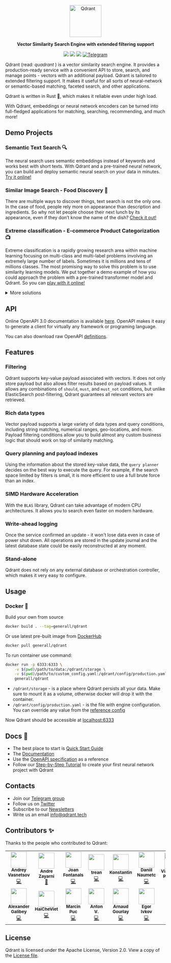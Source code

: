 <p align="center">
  <img height="100" src="https://github.com/qdrant/qdrant/blob/master/docs/logo.svg?raw=true" alt="Qdrant">
</p>

<p align="center">
    <b>Vector Similarity Search Engine with extended filtering support</b>
</p>


<p align=center>
    <a href="https://github.com/qdrant/qdrant/actions/workflows/rust.yml"><img src="https://github.com/qdrant/qdrant/workflows/Tests/badge.svg"></a>
    <a href="https://qdrant.github.io/qdrant/redoc/index.html"><img src="https://img.shields.io/badge/Docs-OpenAPI%203.0-success"></a>
    <a href="https://github.com/qdrant/qdrant/blob/master/LICENSE"><img src="https://img.shields.io/badge/License-Apache%202.0-success"></a>
    <a href="https://t.me/joinchat/sIuUArGQRp9kMTUy"><img src="https://img.shields.io/badge/Telegram-Qdrant-blue.svg?logo=telegram" alt="Telegram"></a>
</p>

Qdrant (read: _quadrant_ ) is a vector similarity search engine.
It provides a production-ready service with a convenient API to store, search, and manage points - vectors with an additional payload.
Qdrant is tailored to extended filtering support.  It makes it useful for all sorts of neural-network or semantic-based matching, faceted search, and other applications. 

Qdrant is written in Rust :crab:, which makes it reliable even under high load.

With Qdrant, embeddings or neural network encoders can be turned into full-fledged applications for matching, searching, recommending, and much more!

## Demo Projects

### Semantic Text Search :mag:

The neural search uses semantic embeddings instead of keywords and works best with short texts.
With Qdrant and a pre-trained neural network, you can build and deploy semantic neural search on your data in minutes.
[Try it online!](https://demo.qdrant.tech/)

### Similar Image Search - Food Discovery :pizza:

There are multiple ways to discover things, text search is not the only one.
In the case of food, people rely more on appearance than description and ingredients.
So why not let people choose their next lunch by its appearance, even if they don’t know the name of the dish?
[Check it out!](https://food-discovery.qdrant.tech/)

### Extreme classification - E-commerce Product Categorization :tv:

Extreme classification is a rapidly growing research area within machine learning focusing on multi-class and multi-label problems involving an extremely large number of labels.
Sometimes it is millions and tens of millions classes.
The most promising way to solve this problem is to use similarity learning models.
We put together a demo example of how you could approach the problem with a pre-trained transformer model and Qdrant.
So you can [play with it online!](https://categories.qdrant.tech/)


<details>
<summary> More solutions </summary>

<table>
    <tr>
        <td width="30%">
            <img src="https://qdrant.tech/content/images/text_search.png">
        </td>
        <td width="30%">
            <img src="https://qdrant.tech/content/images/image_search.png">
        </td>
        <td width="30%">
            <img src="https://qdrant.tech/content/images/recommendations.png">
        </td>
    </tr>
    <tr>
        <td>
            Semantic Text Search
        </td>
        <td>
            Similar Image Search
        </td>
        <td>
            Recommendations
        </td>
    </tr>
</table>

<table align="center">
    <tr>
        <td>
            <img width="300px" src="https://qdrant.tech/content/images/chat_bots.png">
        </td>
        <td>
            <img width="300px" src="https://qdrant.tech/content/images/matching_engines.png">
        </td>
    </tr>
    <tr>
        <td>
            Chat Bots
        </td>
        <td>
            Matching Engines
        </td>
    </tr>
</table>

</details>

## API

Online OpenAPI 3.0 documentation is available [here](https://qdrant.github.io/qdrant/redoc/index.html).
OpenAPI makes it easy to generate a client for virtually any framework or programing language.

You can also download raw OpenAPI [definitions](openapi/openapi-merged.yaml).

## Features

### Filtering

Qdrant supports key-value payload associated with vectors. It does not only store payload but also allows filter results based on payload values.
It allows any combinations of `should`, `must`, and `must_not` conditions, but unlike ElasticSearch post-filtering, Qdrant guarantees all relevant vectors are retrieved.

### Rich data types

Vector payload supports a large variety of data types and query conditions, including string matching, numerical ranges, geo-locations, and more.
Payload filtering conditions allow you to build almost any custom business logic that should work on top of similarity matching.

### Query planning and payload indexes

Using the information about the stored key-value data, the `query planner` decides on the best way to execute the query.
For example, if the search space limited by filters is small, it is more efficient to use a full brute force than an index.

### SIMD Hardware Acceleration

With the `BLAS` library, Qdrant can take advantage of modern CPU architectures. 
It allows you to search even faster on modern hardware.

### Write-ahead logging

Once the service confirmed an update - it won't lose data even in case of power shut down. 
All operations are stored in the update journal and the latest database state could be easily reconstructed at any moment.

### Stand-alone

Qdrant does not rely on any external database or orchestration controller, which makes it very easy to configure.

## Usage

### Docker :whale:

Build your own from source

```bash
docker build . --tag=generall/qdrant
```

Or use latest pre-built image from [DockerHub](https://hub.docker.com/r/generall/qdrant)

```bash
docker pull generall/qdrant
```

To run container use command:

```bash
docker run -p 6333:6333 \
    -v $(pwd)/path/to/data:/qdrant/storage \
    -v $(pwd)/path/to/custom_config.yaml:/qdrant/config/production.yaml \
    generall/qdrant
```

* `/qdrant/storage` - is a place where Qdrant persists all your data. 
Make sure to mount it as a volume, otherwise docker will drop it with the container. 
* `/qdrant/config/production.yaml` - is the file with engine configuration. You can override any value from the [reference config](config/config.yaml) 

Now Qdrant should be accessible at [localhost:6333](http://localhost:6333/)

## Docs :notebook:

* The best place to start is [Quick Start Guide](QUICK_START.md)
* The [Documentation](https://qdrant.tech/documentation/)
* Use the [OpenAPI specification](https://qdrant.github.io/qdrant/redoc/index.html) as a reference
* Follow our [Step-by-Step Tutorial](https://blog.qdrant.tech/neural-search-tutorial-3f034ab13adc) to create your first neural network project with Qdrant

## Contacts

* Join our [Telegram group](https://t.me/joinchat/sIuUArGQRp9kMTUy)
* Follow us on [Twitter](https://twitter.com/qdrant_engine)
* Subscribe to our [Newsletters](https://tech.us1.list-manage.com/subscribe/post?u=69617d79374ac6280dd2230b2&amp;id=acb2b876fc)
* Write us an email [info@qdrant.tech](mailto:info@qdrant.tech)


## Contributors ✨

Thanks to the people who contributed to Qdrant:

<!-- ALL-CONTRIBUTORS-LIST:START - Do not remove or modify this section -->
<!-- prettier-ignore-start -->
<!-- markdownlint-disable -->
<table>
  <tr>
    <td align="center"><a href="https://t.me/neural_network_engineering"><img src="https://avatars.githubusercontent.com/u/1935623?v=4?s=50" width="50px;" alt=""/><br /><sub><b>Andrey Vasnetsov</b></sub></a><br /><a href="https://github.com/qdrant/qdrant/commits?author=generall" title="Code">💻</a></td>
    <td align="center"><a href="https://github.com/azayarni"><img src="https://avatars.githubusercontent.com/u/926368?v=4?s=50" width="50px;" alt=""/><br /><sub><b>Andre Zayarni</b></sub></a><br /><a href="https://github.com/qdrant/qdrant/commits?author=azayarni" title="Documentation">📖</a></td>
    <td align="center"><a href="http://www.linkedin.com/in/joanfontanalsmartinez/"><img src="https://avatars.githubusercontent.com/u/19825685?v=4?s=50" width="50px;" alt=""/><br /><sub><b>Joan Fontanals</b></sub></a><br /><a href="https://github.com/qdrant/qdrant/commits?author=JoanFM" title="Code">💻</a></td>
    <td align="center"><a href="https://github.com/trean"><img src="https://avatars.githubusercontent.com/u/7085263?v=4?s=50" width="50px;" alt=""/><br /><sub><b>trean</b></sub></a><br /><a href="https://github.com/qdrant/qdrant/commits?author=trean" title="Code">💻</a></td>
    <td align="center"><a href="https://github.com/kgrech"><img src="https://avatars.githubusercontent.com/u/9020133?v=4?s=50" width="50px;" alt=""/><br /><sub><b>Konstantin</b></sub></a><br /><a href="https://github.com/qdrant/qdrant/commits?author=kgrech" title="Code">💻</a></td>
    <td align="center"><a href="https://github.com/kekonen"><img src="https://avatars.githubusercontent.com/u/11177808?v=4?s=50" width="50px;" alt=""/><br /><sub><b>Daniil Naumetc</b></sub></a><br /><a href="https://github.com/qdrant/qdrant/commits?author=kekonen" title="Code">💻</a></td>
    <td align="center"><a href="https://dev.to/vearutop"><img src="https://avatars.githubusercontent.com/u/1381436?v=4?s=50" width="50px;" alt=""/><br /><sub><b>Viacheslav Poturaev</b></sub></a><br /><a href="https://github.com/qdrant/qdrant/commits?author=vearutop" title="Documentation">📖</a></td>
  </tr>
  <tr>
    <td align="center"><a href="https://github.com/galibey"><img src="https://avatars.githubusercontent.com/u/48586936?v=4?s=50" width="50px;" alt=""/><br /><sub><b>Alexander Galibey</b></sub></a><br /><a href="https://github.com/qdrant/qdrant/commits?author=galibey" title="Code">💻</a></td>
    <td align="center"><a href="https://github.com/HaiCheViet"><img src="https://avatars.githubusercontent.com/u/37202591?v=4?s=50" width="50px;" alt=""/><br /><sub><b>HaiCheViet</b></sub></a><br /><a href="https://github.com/qdrant/qdrant/commits?author=HaiCheViet" title="Code">💻</a></td>
    <td align="center"><a href="https://tranzystorek-io.github.io/"><img src="https://avatars.githubusercontent.com/u/5671049?v=4?s=50" width="50px;" alt=""/><br /><sub><b>Marcin Puc</b></sub></a><br /><a href="https://github.com/qdrant/qdrant/commits?author=tranzystorek-io" title="Code">💻</a></td>
    <td align="center"><a href="https://github.com/anveq"><img src="https://avatars.githubusercontent.com/u/94402218?v=4?s=50" width="50px;" alt=""/><br /><sub><b>Anton V.</b></sub></a><br /><a href="https://github.com/qdrant/qdrant/commits?author=anveq" title="Code">💻</a></td>
    <td align="center"><a href="http://agourlay.github.io"><img src="https://avatars.githubusercontent.com/u/606963?v=4?s=50" width="50px;" alt=""/><br /><sub><b>Arnaud Gourlay</b></sub></a><br /><a href="https://github.com/qdrant/qdrant/commits?author=agourlay" title="Code">💻</a></td>
    <td align="center"><a href="https://t.me/type_driven_thoughts"><img src="https://avatars.githubusercontent.com/u/17401538?v=4?s=50" width="50px;" alt=""/><br /><sub><b>Egor Ivkov</b></sub></a><br /><a href="https://github.com/qdrant/qdrant/commits?author=eadventurous" title="Code">💻</a></td>
  </tr>
</table>

<!-- markdownlint-restore -->
<!-- prettier-ignore-end -->

<!-- ALL-CONTRIBUTORS-LIST:END -->

## License

Qdrant is licensed under the Apache License, Version 2.0. View a copy of the [License file](LICENSE).
